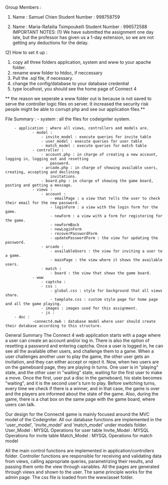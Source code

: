 Group Members :

1. Name : Samuel Chien
   Student Number : 998758759

2. Name : Maria-Rafailia Tsimpoukelli
   Student Number : 996572588
IMPORTANT NOTES: 
(1) We have submitted the assignment one day late, but the professor has 
given us a 1-day extension, so we are not getting any deductions for the delay.

(2) How to set it up :
1. copy all three folders application, system and www to your apache folder.
2. rename www folder to htdoc, if neccessary
3. Pull the .sql file, if necessary.
4. change the config/database to your database credential
5. type localhost, you should see the home page of Connect 4

** the reason we seperate a www folder out is because is not saved to serve the controller logic files on server.
It increased the security risk people might be able to corrupt php and see our application files.**

File Summary :
        - system : all the files for codeigniter system.

        - application : where all views, controllers and models are.
                - model : 
					- invite_model : execute queries for invite table
					- user_model : execute queries for user table
					- match_model : execute queries for match table
                - controller :
					- account.php : in charge of creating a new account, logging in, logging out and resetting
						password.
					- arcade.php : in charge of showing available users, creating, accepting and declining
					 	invitations.
					- board.php : in charge of showing the game board, posting and getting a message.
                - views :
					- account :
						- emailPage : a view that tells the user to check their email for the new password.
						- loginForm : a view with the login form for the game.
						- newForm : a view with a form for registering for the game.
						- newFormBack
						- newLoginForm
						- recoverPasswordForm
						- updatePasswordForm : the view for updating the password.
					- arcade :
						- availableUsers : the view for inviting a user to a game.
						- mainPage : the view where it shows the available users.
					- match :
						- board : the view that shows the game board.
                - www
					- captcha :
					- css :
						- global.css : style for background that all views share.
						- template.css : custom style page for home page and all the game playing.
					- images : images used for this assignment.
					- js :
		- doc :
				-connect4.mwb : database model where user should create their database according to this structure.

General Summary
The Connect 4 web application starts with a page where a user can create an account and/or log in.
There is also the option of resetting a password and entering captcha.
Once a user is logged in, he can see all the available other users, and challenge them to a game.
When a user challenges another user to play the game, the other user gets an invitation, and they can
either accept or reject it.
Now, when two users are on the gameboard page, they are playing in turns. One user is in "playing" state,
and the other user in "waiting" state, waiting for the first user to make a move. Once the first, user put a
disc in the gameboard, his state becomes "waiting", and it is the second user's turn to play.
Before switching turns, every time we check if there is a winner, and in that case, the game is over and the 
players are informed about the state of the game.
Also, during the game, there is a chat box on the same page with the game board, where users can talk.

Our design for the Connect4 game is mainly focused around the MVC model of the Codeigniter. All our database functions
are implemented in the 'user_model', 'invite_model' and 'match_model' under models folder. 
	User_Model : MYSQL Operations for user table
	Invite_Model : MYSQL Operations for invite table
	Match_Model : MYSQL Operations for match model

All the main control functions are implemented in application/controllers folder.  Controller functions are responsible for
receiving and validating data from views, calling appropriate queries, parametrizing their results, and passing them onto the
view through variables. All the pages are generated through views and shown to the user. The same principle works for the 
admin page. The css file is loaded from the www/asset folder.